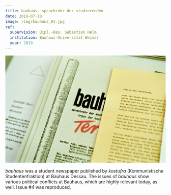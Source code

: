 ```yaml
---
title: bauhaus. sprachrohr der studierenden
date: 2019-07-18
image: /img/bauhaus_01.jpg
ref:
  supervision: Dipl.-Des. Sebastian Helm
  institution: Bauhaus-Universität Weimar
  year: 2019
---
```


![bauhaus. sprachrohr der studierenden.](/img/bauhaus_01.jpg)

_bauhaus_ was a student newspaper published by _kostufra_ (Kommunistische Studentenfraktion) at Bauhaus Dessau. The issues of _bauhaus_ show various political conflicts at Bauhaus, which are highly relevant today, as well. Issue #4 was reproduced.
